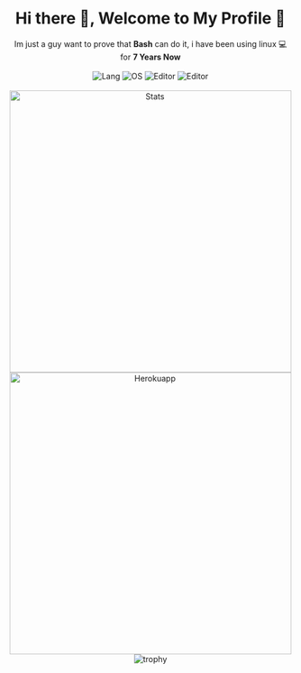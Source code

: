 <div align="center">
  <h1><b>Hi there 👋, Welcome to My Profile 📜</b></h1>
  Im just a guy want to prove that <b>Bash</b> can do it, i have been using linux 💻 for <b>7 Years Now</b>
</div>
<br>
<div align="center">
  <img alt="Lang" src="https://img.shields.io/badge/📚 Scripting-Bash-blue?style=for-the-badge" />
  <img alt="OS" src="https://img.shields.io/badge/🖥️ OS-Void%20Linux-blue?style=for-the-badge" />
  <img alt="Editor" src="https://img.shields.io/badge/📝 Editor-Neovim-blue?style=for-the-badge" />
  <img alt="Editor" src="https://img.shields.io/badge/⌨️ Window%20Manager-HerbstluftWM-blue?style=for-the-badge" />
</div>
<br>
<div align="center">
  <div>
    <img alt="Stats" width="500" src="https://github-readme-stats.vercel.app/api?username=zakariagatter&hide_border=true&show_icons=true&theme=algolia" />
    <img alt="Herokuapp" width="500" src="https://github-readme-streak-stats.herokuapp.com/?user=zakariagatter&hide_border=true&theme=algolia" />
  </div>
  <img alt="trophy" src="https://github-profile-trophy.vercel.app/?username=zakariagatter&no-frame=true&theme=algolia&margin-w=15&margin-h=15&column=6" />
</div>
